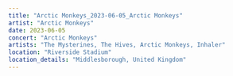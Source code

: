 ```yaml
---
title: "Arctic Monkeys_2023-06-05_Arctic Monkeys"
artist: "Arctic Monkeys"
date: 2023-06-05
concert: "Arctic Monkeys"
artists: "The Mysterines, The Hives, Arctic Monkeys, Inhaler"
location: "Riverside Stadium"
location_details: "Middlesborough, United Kingdom"
---
```

